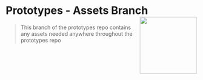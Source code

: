 # Prototypes - Assets Branch <img align="right" src="https://github.com/Learning-Fuze/prototypes_C8/blob/assets/assets/images/logos/LF_LOGO.png?raw=true" width="150">

> This branch of the prototypes repo contains any assets needed anywhere throughout the prototypes repo